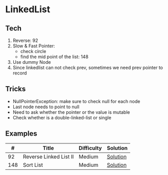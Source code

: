 # LinkedList

## Tech
1. Reverse: 92
2. Slow & Fast Pointer: 
    - check circle
    - find the mid point of the list: 148
3. Use dummy Node
4. Since linkedlist can not check prev, sometimes we need prev pointer to record


## Tricks
  - NullPointerException: make sure to check null for each node
  - Last node needs to point to null
  - Need to ask whether the pointer or the value is mutable
  - Check whether is a double-linked-list or single


## Examples
\# | Title | Difficulty | Solution
---|---|---|---
92 | Reverse Linked List II | Medium | [Solution](LinkedList/92.%20Reverse%20Linked%20List%20II)
148 | Sort List | Medium | [Solution](LinkedList/148.%20Sort%20List)